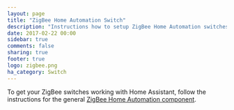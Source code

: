 ```yaml
---
layout: page
title: "ZigBee Home Automation Switch"
description: "Instructions how to setup ZigBee Home Automation switches within Home Assistant."
date: 2017-02-22 00:00
sidebar: true
comments: false
sharing: true
footer: true
logo: zigbee.png
ha_category: Switch
---
```


To get your ZigBee switches working with Home Assistant, follow the
instructions for the general [ZigBee Home Automation
component](/components/zha/).
